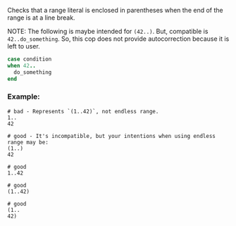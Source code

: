 Checks that a range literal is enclosed in parentheses when the end of the range is
at a line break.

NOTE: The following is maybe intended for `(42..)`. But, compatible is `42..do_something`.
So, this cop does not provide autocorrection because it is left to user.

```ruby
case condition
when 42..
  do_something
end
```

### Example:

    # bad - Represents `(1..42)`, not endless range.
    1..
    42

    # good - It's incompatible, but your intentions when using endless range may be:
    (1..)
    42

    # good
    1..42

    # good
    (1..42)

    # good
    (1..
    42)
